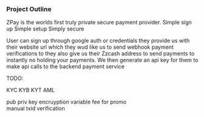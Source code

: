 ### Project Outline

ZPay is the worlds first truly private secure payment provider. Simple sign up Simple setup Simply secure 

User can sign up through google auth or credentials
they provide us with their website url which they wud like us to send webhook payment verifications to
they also give us their Zzcash address to send payments to instantly no holding your payments. 
We then generate an api key for them to make api calls to the backend payment service 

TODO:

KYC KYB KYT AML

pub priv key encruyption
variable fee for promo  
manual txid verification